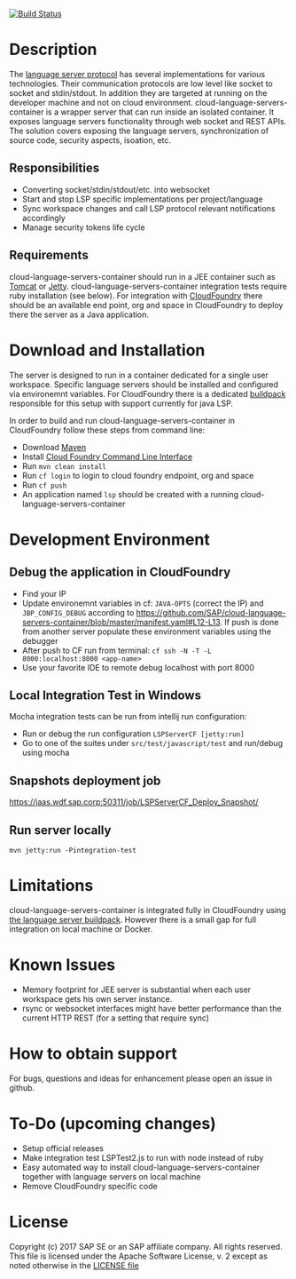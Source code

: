 [![Build Status](https://travis-ci.org/SAP/cloud-language-servers-container.svg?branch=master)](https://travis-ci.org/SAP/cloud-language-servers-container)
# Description

The [language server protocol](https://github.com/Microsoft/language-server-protocol) has several implementations for various technologies. Their communication protocols are low level like socket to socket and stdin/stdout. In addition they are targeted at running on the developer machine and not on cloud environment.  cloud-language-servers-container is a wrapper server that can run inside an isolated container. It exposes language servers functionality through web socket and REST APIs. The solution covers exposing the language servers, synchronization of source code, security aspects, isoation, etc.

## Responsibilities
- Converting socket/stdin/stdout/etc. into websocket
- Start and stop LSP specific implementations per project/language
- Sync workspace changes and call LSP protocol relevant notifications accordingly
- Manage security tokens life cycle 

## Requirements
cloud-language-servers-container should run in a JEE container such as [Tomcat](https://tomcat.apache.org/) or [Jetty](http://www.eclipse.org/jetty/).
cloud-language-servers-container integration tests require ruby installation (see below). 
For integration with [CloudFoundry](http://www.cloudfoundry.org) there should be an available end point, org and space in CloudFoundry to deploy there the server as a Java application.

# Download and Installation

The server is designed to run in a container dedicated for a single user workspace. Specific language servers should be installed and configured via environemnt variables. For CloudFoundry there is a dedicated [buildpack](https://github.com/SAP/cf-language-server-buildpack) responsible for this setup with support currently for java LSP.

In order to build and run cloud-language-servers-container in CloudFoundry follow these steps from command line:

* Download [Maven](https://maven.apache.org/download.cgi)
* Install [Cloud Foundry Command Line Interface](http://docs.cloudfoundry.org/cf-cli/)
* Run `mvn clean install`
* Run `cf login` to login to cloud foundry endpoint, org and space
* Run `cf push`
* An application named `lsp` should be created with a running cloud-language-servers-container 

# Development Environment

## Debug the application in CloudFoundry

- Find your IP
- Update environemnt variables in cf: `JAVA-OPTS` (correct the IP) and `JBP_CONFIG_DEBUG` according to https://github.com/SAP/cloud-language-servers-container/blob/master/manifest.yaml#L12-L13. If push is done from another server populate these environment variables using the debugger
- After push to CF run from terminal: `cf ssh -N -T -L 8000:localhost:8000 <app-name>`
- Use your favorite IDE to remote debug localhost with port 8000

## Local Integration Test in Windows
Mocha integration tests can be run from intellij run configuration:

* Run or debug the run configuration `LSPServerCF [jetty:run]`
* Go to one of the suites under `src/test/javascript/test` and run/debug using mocha

## Snapshots deployment job
https://jaas.wdf.sap.corp:50311/job/LSPServerCF_Deploy_Snapshot/
  
## Run server locally
  `mvn jetty:run -Pintegration-test`

# Limitations

cloud-language-servers-container is integrated fully in CloudFoundry using [the language server buildpack](https://github.com/SAP/cf-language-server-buildpack). However there is a small gap for full integration on local machine or Docker.

# Known Issues

* Memory footprint for JEE server is substantial when each user workspace gets his own server instance. 
* rsync or websocket interfaces might have better performance than the current HTTP REST (for a setting that require sync)

# How to obtain support
For bugs, questions and ideas for enhancement please open an issue in github.

# To-Do (upcoming changes)

* Setup official releases
* Make integration test LSPTest2.js to run with node instead of ruby
* Easy automated way to install cloud-language-servers-container together with language servers on local machine
* Remove CloudFoundry specific code

# License
Copyright (c) 2017 SAP SE or an SAP affiliate company. All rights reserved.
This file is licensed under the Apache Software License, v. 2 except as noted otherwise in the [LICENSE file](https://github.com/SAP/cloud-language-servers-container/edit/master/LICENSE)
